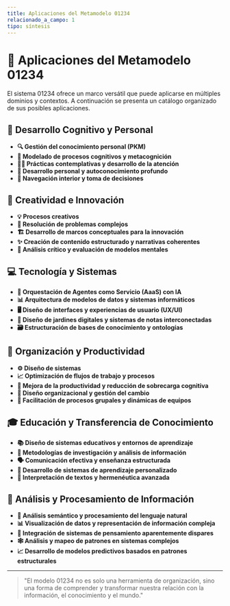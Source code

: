 ```yaml
---
title: Aplicaciones del Metamodelo 01234
relacionado_a_campo: 1
tipo: síntesis
---
```

# 🌱 Aplicaciones del Metamodelo 01234

El sistema 01234 ofrece un marco versátil que puede aplicarse en múltiples dominios y contextos. A continuación se presenta un catálogo organizado de sus posibles aplicaciones.

## 🧠 Desarrollo Cognitivo y Personal

- **🔍 Gestión del conocimiento personal (PKM)**
- **💭 Modelado de procesos cognitivos y metacognición**
- **🧘‍♂️ Prácticas contemplativas y desarrollo de la atención**
- **🌟 Desarrollo personal y autoconocimiento profundo**
- **🧭 Navegación interior y toma de decisiones**

## 🎨 Creatividad e Innovación

- **💡 Procesos creativos**
- **🔄 Resolución de problemas complejos**
- **🏗️ Desarrollo de marcos conceptuales para la innovación**
- **✨ Creación de contenido estructurado y narrativas coherentes**
- **🌈 Análisis crítico y evaluación de modelos mentales**

## 💻 Tecnología y Sistemas

- **🔌 Orquestación de Agentes como Servicio (AaaS) con IA**
- **📊 Arquitectura de modelos de datos y sistemas informáticos**
- **🖥️ Diseño de interfaces y experiencias de usuario (UX/UI)**
- **📱 Diseño de jardines digitales y sistemas de notas interconectadas**
- **🗃️ Estructuración de bases de conocimiento y ontologías**

## 🏢 Organización y Productividad

- **⚙️ Diseño de sistemas**
- **📈 Optimización de flujos de trabajo y procesos**
- **🚀 Mejora de la productividad y reducción de sobrecarga cognitiva**
- **🔄 Diseño organizacional y gestión del cambio**
- **👥 Facilitación de procesos grupales y dinámicas de equipos**

## 🎓 Educación y Transferencia de Conocimiento

- **📚 Diseño de sistemas educativos y entornos de aprendizaje**
- **🧪 Metodologías de investigación y análisis de información**
- **🗣️ Comunicación efectiva y enseñanza estructurada**
- **🧩 Desarrollo de sistemas de aprendizaje personalizado**
- **📖 Interpretación de textos y hermenéutica avanzada**

## 🔬 Análisis y Procesamiento de Información

- **🧮 Análisis semántico y procesamiento del lenguaje natural**
- **📊 Visualización de datos y representación de información compleja**
- **🔄 Integración de sistemas de pensamiento aparentemente dispares**
- **🕸️ Análisis y mapeo de patrones en sistemas complejos**
- **📈 Desarrollo de modelos predictivos basados en patrones estructurales**

---

> "El modelo 01234 no es solo una herramienta de organización, sino una forma de comprender y transformar nuestra relación con la información, el conocimiento y el mundo."